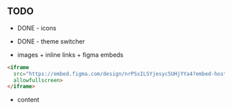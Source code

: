 ## TODO
- DONE - icons
- DONE - theme switcher

- images + inline links + figma embeds
```html
<iframe
  src="https://embed.figma.com/design/nrPSsILSYjesyc5UHjYYa4?embed-host=embed-host=muhammad-mohsen.github.io/portfolio&theme=dark"
  allowfullscreen>
</iframe>
```
- content